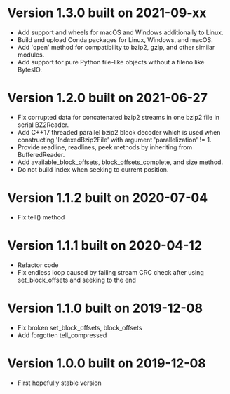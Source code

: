 
# Version 1.3.0 built on 2021-09-xx

 - Add support and wheels for macOS and Windows additionally to Linux.
 - Build and upload Conda packages for Linux, Windows, and macOS.
 - Add 'open' method for compatibility to bzip2, gzip, and other similar modules.
 - Add support for pure Python file-like objects without a fileno like BytesIO.

# Version 1.2.0 built on 2021-06-27

 - Fix corrupted data for concatenated bzip2 streams in one bzip2 file in serial BZ2Reader.
 - Add C++17 threaded parallel bzip2 block decoder which is used when constructing
   'IndexedBzip2File' with argument 'parallelization' != 1.
 - Provide readline, readlines, peek methods by inheriting from BufferedReader.
 - Add available_block_offsets, block_offsets_complete, and size method.
 - Do not build index when seeking to current position.

# Version 1.1.2 built on 2020-07-04

 - Fix tell() method

# Version 1.1.1 built on 2020-04-12

 - Refactor code
 - Fix endless loop caused by failing stream CRC check after using set_block_offsets and seeking to the end

# Version 1.1.0 built on 2019-12-08

 - Fix broken set_block_offsets, block_offsets
 - Add forgotten tell_compressed

# Version 1.0.0 built on 2019-12-08

 - First hopefully stable version
